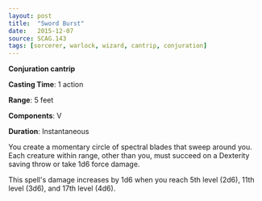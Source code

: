 ```yaml
---
layout: post
title:  "Sword Burst"
date:   2015-12-07
source: SCAG.143
tags: [sorcerer, warlock, wizard, cantrip, conjuration]
---
```


**Conjuration cantrip**

**Casting Time**: 1 action

**Range**: 5 feet

**Components**: V

**Duration**: Instantaneous

You create a momentary circle of spectral blades that sweep around you. Each creature within range, other than you, must succeed on a Dexterity saving throw or take 1d6 force damage.

This spell's damage increases by 1d6 when you reach 5th level (2d6), 11th level (3d6), and 17th level (4d6).
